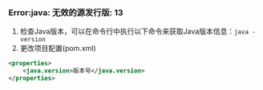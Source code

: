 ### Error:java: 无效的源发行版: 13 
1. 检查Java版本，可以在命令行中执行以下命令来获取Java版本信息：`java -version`
2. 更改项目配置(pom.xml)
```xml
<properties>
    <java.version>版本号</java.version>
</properties>
```